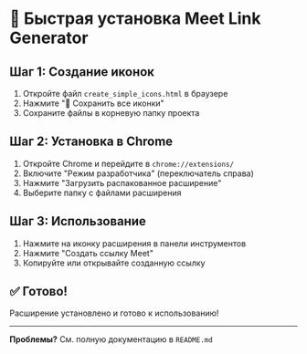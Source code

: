 # 🚀 Быстрая установка Meet Link Generator

## Шаг 1: Создание иконок
1. Откройте файл `create_simple_icons.html` в браузере
2. Нажмите "💾 Сохранить все иконки"
3. Сохраните файлы в корневую папку проекта

## Шаг 2: Установка в Chrome
1. Откройте Chrome и перейдите в `chrome://extensions/`
2. Включите "Режим разработчика" (переключатель справа)
3. Нажмите "Загрузить распакованное расширение"
4. Выберите папку с файлами расширения

## Шаг 3: Использование
1. Нажмите на иконку расширения в панели инструментов
2. Нажмите "Создать ссылку Meet"
3. Копируйте или открывайте созданную ссылку

## ✅ Готово!
Расширение установлено и готово к использованию!

---
**Проблемы?** См. полную документацию в `README.md` 